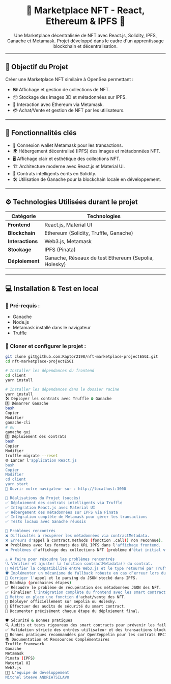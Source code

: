 <p align="center">
  <h1 align="center">🎨 Marketplace NFT - React, Ethereum & IPFS 🎨</h1>
</p>

<p align="center">
  Une Marketplace décentralisée de NFT avec React.js, Solidity, IPFS, Ganache et Metamask.  
  Projet développé dans le cadre d'un apprentissage blockchain et décentralisation.
</p>

---

## 🚀 Objectif du Projet

Créer une Marketplace NFT similaire à OpenSea permettant :

- 🖼 Affichage et gestion de collections de NFT.  
- 📦 Stockage des images 3D et métadonnées sur IPFS.  
- 🔗 Interaction avec Ethereum via Metamask.  
- 💳 Achat/Vente et gestion de NFT par les utilisateurs.  

---

## 🎯 Fonctionnalités clés

- 🔑 Connexion wallet Metamask pour les transactions.  
- 🌍 Hébergement décentralisé (IPFS) des images et métadonnées NFT.  
- 🖥 Affichage clair et esthétique des collections NFT.  
- 🏗 Architecture moderne avec React.js et Material UI.  
- 📜 Contrats intelligents écrits en Solidity.  
- 🛠 Utilisation de Ganache pour la blockchain locale en développement.  

---

## ⚙️ Technologies Utilisées durant le projet

| Catégorie     | Technologies |
|--------------|-------------|
| **Frontend**  | React.js, Material UI |
| **Blockchain** | Ethereum (Solidity, Truffle, Ganache) |
| **Interactions** | Web3.js, Metamask |
| **Stockage** | IPFS (Pinata) |
| **Déploiement** | Ganache, Réseaux de test Ethereum (Sepolia, Holesky) |

---

## 💻 Installation & Test en local

### 🔹 Pré-requis :
- Ganache  
- Node.js  
- Metamask installé dans le navigateur  
- Truffle  

### 📌 Cloner et configurer le projet :
```bash
git clone git@github.com:Raptor2198/nft-marketplace-projectESGI.git
cd nft-marketplace-projectESGI

# Installer les dépendances du frontend
cd client
yarn install

# Installer les dépendances dans le dossier racine
yarn install
🛠 Déployer les contrats avec Truffle & Ganache
1️⃣ Démarrer Ganache
bash
Copier
Modifier
ganache-cli
# ou
ganache gui
2️⃣ Déploiement des contrats
bash
Copier
Modifier
truffle migrate --reset
🌐 Lancer l'application React.js
bash
Copier
Modifier
cd client
yarn start
🔗 Ouvrir votre navigateur sur : http://localhost:3000

🎯 Réalisations du Projet (succès)
✅ Déploiement des contrats intelligents via Truffle
✅ Intégration React.js avec Material UI
✅ Hébergement des métadonnées sur IPFS via Pinata
✅ Intégration complète de Metamask pour gérer les transactions
✅ Tests locaux avec Ganache réussis

🐞 Problèmes rencontrés
❌ Difficultés à récupérer les métadonnées via contractMetadata.
❌ Erreurs d'appel à contract.methods (fonction .call() non reconnue).
❌ Problèmes avec les formats des URL IPFS dans l'affichage frontend.
❌ Problèmes d'affichage des collections NFT (problème d'état initial vide).

⚠️ À faire pour résoudre les problèmes rencontrés
🔍 Vérifier et ajuster la fonction contractMetadata() du contrat.
🔄 Vérifier la compatibilité entre Web3.js et le type retourné par Truffle Contract.
🛡 Implémenter un mécanisme de fallback robuste en cas d’erreur lors du fetch JSON sur IPFS.
📝 Corriger l'appel et le parsing du JSON stocké dans IPFS.
📌 Roadmap (prochaines étapes)
✅ Résoudre le problème de récupération des métadonnées JSON des NFT.
✅ Finaliser l'intégration complète du frontend avec les smart contracts.
🔄 Mettre en place une fonction d'achat/vente des NFT.
🔄 Déployer officiellement sur Sepolia ou Holesky.
🔄 Effectuer des audits de sécurité du smart contract.
🔄 Documenter précisément chaque étape du déploiement final.

🛡️ Sécurité & Bonnes pratiques
🔍 Audits et tests rigoureux des smart contracts pour prévenir les failles (phishing, manipulation des transactions).
✅ Validation stricte des entrées utilisateur et des transactions blockchain.
🔗 Bonnes pratiques recommandées par OpenZeppelin pour les contrats ERC721.
📚 Documentation et Ressources Complémentaires
Truffle Framework
Ganache
Metamask
Pinata (IPFS)
Material UI
Web3.js
👨‍💻 L'équipe de développement
Mitchel Steeve ANDRIATSILAVO

